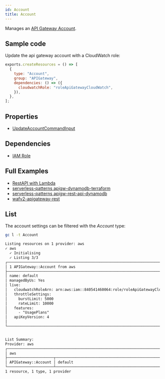 ```yaml
---
id: Account
title: Account
---
```


Manages an [API Gateway Account](https://console.aws.amazon.com/apigateway/main/apis).

## Sample code

Update the api gateway account with a CloudWatch role:

```js
exports.createResources = () => [
  {
    type: "Account",
    group: "APIGateway",
    dependencies: () => ({
      cloudwatchRole: "roleApiGatewayCloudWatch",
    }),
  },
];
```

## Properties

- [UpdateAccountCommandInput](https://docs.aws.amazon.com/AWSJavaScriptSDK/v3/latest/clients/client-api-gateway/interfaces/updateaccountcommandinput.html)

## Dependencies

- [IAM Role](../IAM/Role.md)

## Full Examples

- [RestAPI with Lambda](https://github.com/grucloud/grucloud/tree/main/examples/aws/APIGateway/restapi-lambda)
- [serverless-patterns apigw-dynamodb-terraform](https://github.com/grucloud/grucloud/tree/main/examples/aws/serverless-patterns/apigw-dynamodb-terraform)
- [serverless-patterns apigw-rest-api-dynamodb](https://github.com/grucloud/grucloud/tree/main/examples/aws/serverless-patterns/apigw-rest-api-dynamodb)
- [wafv2-apigateway-rest](https://github.com/grucloud/grucloud/tree/main/examples/aws/WAFv2/wafv2-apigateway-rest)

## List

The account settings can be filtered with the _Account_ type:

```sh
gc l -t Account
```

```txt
Listing resources on 1 provider: aws
✓ aws
  ✓ Initialising
  ✓ Listing 3/3
┌─────────────────────────────────────────────────────────────────────────────┐
│ 1 APIGateway::Account from aws                                              │
├─────────────────────────────────────────────────────────────────────────────┤
│ name: default                                                               │
│ managedByUs: Yes                                                            │
│ live:                                                                       │
│   cloudwatchRoleArn: arn:aws:iam::840541460064:role/roleApiGatewayCloudWat… │
│   throttleSettings:                                                         │
│     burstLimit: 5000                                                        │
│     rateLimit: 10000                                                        │
│   features:                                                                 │
│     - "UsagePlans"                                                          │
│   apiKeyVersion: 4                                                          │
│                                                                             │
└─────────────────────────────────────────────────────────────────────────────┘


List Summary:
Provider: aws
┌────────────────────────────────────────────────────────────────────────────┐
│ aws                                                                        │
├─────────────────────┬──────────────────────────────────────────────────────┤
│ APIGateway::Account │ default                                              │
└─────────────────────┴──────────────────────────────────────────────────────┘
1 resource, 1 type, 1 provider
```
